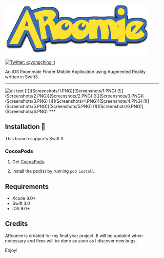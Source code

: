 ![ARoomie](Screenshots/logo.png)

[![Twitter: @yongching_t](https://img.shields.io/badge/twitter-yongching__t-blue.svg)](https://twitter.com/yongching_t)

An iOS Roommate Finder Mobile Application using Augmented Reality written in Swift3.
***

<img src="https://github.com/yongching/ARoomie/blob/master/Screenshots/1.PNG" alt="alt text" width="300" height="500">
[![](Screenshots/1.PNG)](Screenshots/1.PNG)
[![](Screenshots/2.PNG)](Screenshots/2.PNG)
[![](Screenshots/3.PNG)](Screenshots/3.PNG)
[![](Screenshots/4.PNG)](Screenshots/4.PNG)
[![](Screenshots/5.PNG)](Screenshots/5.PNG)
[![](Screenshots/6.PNG)](Screenshots/6.PNG)
***

## Installation 📱

This branch supports Swift 3.

### CocoaPods

1. Get [CocoaPods](http://www.cocoapods.org).

2. Install the pod(s) by running `pod install`.

## Requirements

* Xcode 8.0+
* Swift 3.0
* iOS 9.0+

## Credits

ARoomie is created for my final year project. It will be updated when necessary and fixes will be done as soon as I discover new bugs. 

Enjoy!
